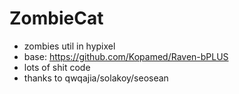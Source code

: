 # ZombieCat 
- zombies util in hypixel
- base: https://github.com/Kopamed/Raven-bPLUS
- lots of shit code
- thanks to qwqajia/solakoy/seosean